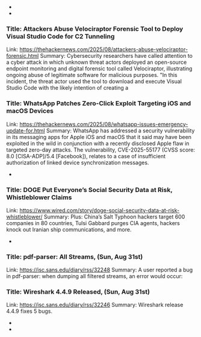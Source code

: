  - 
 - 
### Title: Attackers Abuse Velociraptor Forensic Tool to Deploy Visual Studio Code for C2 Tunneling
Link: https://thehackernews.com/2025/08/attackers-abuse-velociraptor-forensic.html
Summary: Cybersecurity researchers have called attention to a cyber attack in which unknown threat actors deployed an open-source endpoint monitoring and digital forensic tool called Velociraptor, illustrating ongoing abuse of legitimate software for malicious purposes.
"In this incident, the threat actor used the tool to download and execute Visual Studio Code with the likely intention of creating a

### Title: WhatsApp Patches Zero-Click Exploit Targeting iOS and macOS Devices
Link: https://thehackernews.com/2025/08/whatsapp-issues-emergency-update-for.html
Summary: WhatsApp has addressed a security vulnerability in its messaging apps for Apple iOS and macOS that it said may have been exploited in the wild in conjunction with a recently disclosed Apple flaw in targeted zero-day attacks.
The vulnerability, CVE-2025-55177 (CVSS score: 8.0 [CISA-ADP]/5.4 [Facebook]), relates to a case of insufficient authorization of linked device synchronization messages.

 - 
### Title: DOGE Put Everyone’s Social Security Data at Risk, Whistleblower Claims
Link: https://www.wired.com/story/doge-social-security-data-at-risk-whistleblower/
Summary: Plus: China’s Salt Typhoon hackers target 600 companies in 80 countries, Tulsi Gabbard purges CIA agents, hackers knock out Iranian ship communications, and more.

 - 
### Title: pdf-parser: All Streams, (Sun, Aug 31st)
Link: https://isc.sans.edu/diary/rss/32248
Summary: A user reported a bug in pdf-parser: when dumping all filtered streams, an error would occur:&#xd;

### Title: Wireshark 4.4.9 Released, (Sun, Aug 31st)
Link: https://isc.sans.edu/diary/rss/32246
Summary: Wireshark release 4.4.9 fixes 5 bugs.&#xd;

 - 
 - 
